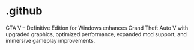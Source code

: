 # .github
GTA V – Definitive Edition for Windows enhances Grand Theft Auto V with upgraded graphics, optimized performance, expanded mod support, and immersive gameplay improvements.
